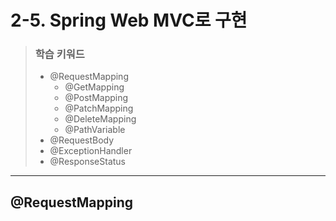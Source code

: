 # 2-5. Spring Web MVC로 구현

> ### 학습 키워드
>
> * @RequestMapping
>   * @GetMapping
>   * @PostMapping
>   * @PatchMapping
>   * @DeleteMapping
>   * @PathVariable
> * @RequestBody
> * @ExceptionHandler
> * @ResponseStatus

***

## @RequestMapping
